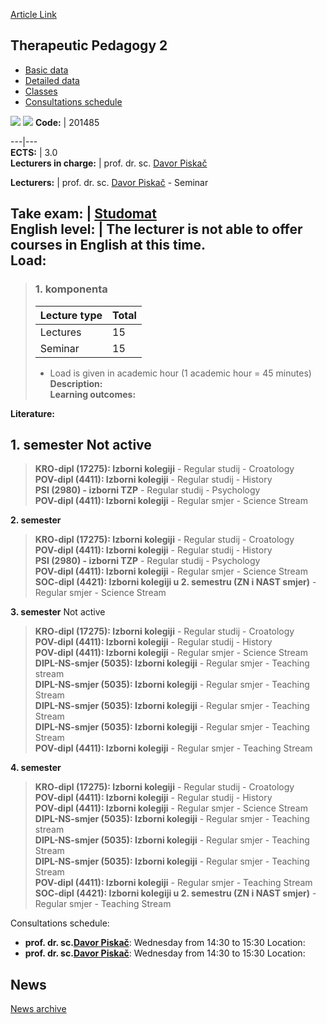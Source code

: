 [Article Link](https://www.fhs.hr/en/course/theped2)

## Therapeutic Pedagogy 2
  * [Basic data](https://www.fhs.hr/en/course/theped2#v1id-523842_472171_1_0 "Basic data")
  * [Detailed data](https://www.fhs.hr/en/course/theped2#v1id-523842_472171_1_1 "Detailed data")
  * [Classes](https://www.fhs.hr/en/course/theped2#v1id-523842_472171_1_2 "Classes")
  * [Consultations schedule](https://www.fhs.hr/en/course/theped2#v1id-523842_472171_1_3 "Consultations schedule")


[![](https://www.fhs.hr/img/flags/gif/hr.gif)](https://www.fhs.hr/predmet/terped2) [![](https://www.fhs.hr/img/flags/gif/gb.gif)](https://www.fhs.hr/en/course/theped2)
**Code:** |  201485  
  
---|---  
**ECTS:** |  3.0   
**Lecturers in charge:** |  prof. dr. sc. [Davor Piskač](https://www.fhs.hr/staff/davor.piskac)   
  
**Lecturers:** |  prof. dr. sc. [Davor Piskač](https://www.fhs.hr/djelatnik/davor.piskac) - Seminar  
  
**Take exam:** |  [Studomat](http://www.isvu.hr/studomat)  
**English level:** |  The lecturer is not able to offer courses in English at this time.   
**Load:**  
---  
> ### 1. komponenta
> | Lecture type | Total  
> ---|---  
> Lectures | 15  
> Seminar | 15  
> * Load is given in academic hour (1 academic hour = 45 minutes)   
**Description:**  
> **Learning outcomes:**  

  
**Literature:**  

  
**1. semester** Not active  
---  
> **KRO-dipl (17275): Izborni kolegiji** - Regular studij - Croatology  
>  **POV-dipl (4411): Izborni kolegiji** - Regular studij - History  
>  **PSI (2980) - izborni TZP** - Regular studij - Psychology  
>  **POV-dipl (4411): Izborni kolegiji** - Regular smjer - Science Stream  
>   
  
**2. semester**  
> **KRO-dipl (17275): Izborni kolegiji** - Regular studij - Croatology  
>  **POV-dipl (4411): Izborni kolegiji** - Regular studij - History  
>  **PSI (2980) - izborni TZP** - Regular studij - Psychology  
>  **POV-dipl (4411): Izborni kolegiji** - Regular smjer - Science Stream  
>  **SOC-dipl (4421): Izborni kolegiji u 2. semestru (ZN i NAST smjer)** - Regular smjer - Science Stream  
>   
  
**3. semester** Not active  
> **KRO-dipl (17275): Izborni kolegiji** - Regular studij - Croatology  
>  **POV-dipl (4411): Izborni kolegiji** - Regular studij - History  
>  **POV-dipl (4411): Izborni kolegiji** - Regular smjer - Science Stream  
>  **DIPL-NS-smjer (5035): Izborni kolegiji** - Regular smjer - Teaching stream  
>  **DIPL-NS-smjer (5035): Izborni kolegiji** - Regular smjer - Teaching Stream  
>  **DIPL-NS-smjer (5035): Izborni kolegiji** - Regular smjer - Teaching Stream  
>  **DIPL-NS-smjer (5035): Izborni kolegiji** - Regular smjer - Teaching Stream  
>  **POV-dipl (4411): Izborni kolegiji** - Regular smjer - Teaching Stream  
>   
  
**4. semester**  
> **KRO-dipl (17275): Izborni kolegiji** - Regular studij - Croatology  
>  **POV-dipl (4411): Izborni kolegiji** - Regular studij - History  
>  **POV-dipl (4411): Izborni kolegiji** - Regular smjer - Science Stream  
>  **DIPL-NS-smjer (5035): Izborni kolegiji** - Regular smjer - Teaching stream  
>  **DIPL-NS-smjer (5035): Izborni kolegiji** - Regular smjer - Teaching Stream  
>  **DIPL-NS-smjer (5035): Izborni kolegiji** - Regular smjer - Teaching Stream  
>  **POV-dipl (4411): Izborni kolegiji** - Regular smjer - Teaching Stream  
>  **SOC-dipl (4421): Izborni kolegiji u 2. semestru (ZN i NAST smjer)** - Regular smjer - Teaching Stream  
>   
Consultations schedule: 
  * **prof. dr. sc.[Davor Piskač](https://www.fhs.hr/staff/davor.piskac)**: 
Wednesday from 14:30 to 15:30
Location: 
  * **prof. dr. sc.[Davor Piskač](https://www.fhs.hr/djelatnik/davor.piskac)**: 
Wednesday from 14:30 to 15:30
Location: 


## News
[News archive](https://www.fhs.hr/en/course/theped2?@=219zp#news_117831 "News archive")
